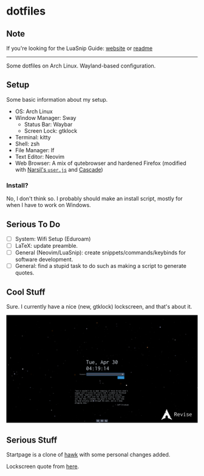 # dotfiles

## Note

If you're looking for the LuaSnip Guide: [website](https://evesdropper.dev/files/luasnip/) or [readme](https://github.com/evesdropper/dotfiles/tree/main/nvim/luasnip)

<hr> 

Some dotfiles on Arch Linux. Wayland-based configuration.

## Setup
Some basic information about my setup.
- OS: Arch Linux
- Window Manager: Sway
    * Status Bar: Waybar
    * Screen Lock: gtklock
- Terminal: kitty
- Shell: zsh
- File Manager: lf
- Text Editor: Neovim
- Web Browser: A mix of qutebrowser and hardened Firefox (modified with [Narsil's `user.js`](https://codeberg.org/Narsil/user.js) and [Cascade](https://github.com/cascadefox/cascade))

### Install?
No, I don't think so. I probably should make an install script, mostly for when I have to work on Windows.

## Serious To Do
- [ ] System: Wifi Setup (Eduroam)
- [ ] LaTeX: update preamble.
- [ ] General (Neovim/LuaSnip): create snippets/commands/keybinds for software development.
- [ ] General: find a stupid task to do such as making a script to generate quotes.

## Cool Stuff
Sure. I currently have a nice (new, gtklock) lockscreen, and that's about it.

![Lockscreen](./assets/new-lockscreen.png)


## Serious Stuff
Startpage is a clone of [hawk](https://github.com/itsvs/hawk) with some personal changes added.

Lockscreen quote from [here](https://academia.stackexchange.com/questions/2219/how-should-i-deal-with-becoming-discouraged-as-a-graduate-student/2221#2221).
